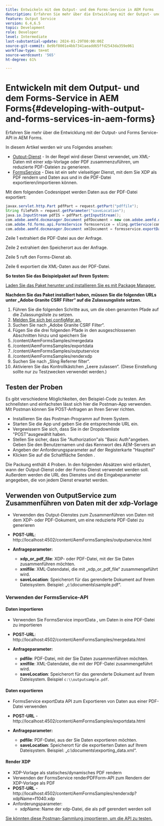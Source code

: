 ```yaml
---
title: Entwickeln mit dem Output- und dem Forms-Service in AEM Forms
description: Erfahren Sie mehr über die Entwicklung mit der Output- und Forms Service-API in AEM Forms.
feature: Output Service
version: 6.4,6.5
topic: Development
role: Developer
level: Intermediate
last-substantial-update: 2024-01-29T00:00:00Z
source-git-commit: 8e9bf8001e4bb7341aeadd65ffd2543da359e061
workflow-type: tm+mt
source-wordcount: '565'
ht-degree: 61%

---
```


# Entwickeln mit dem Output- und dem Forms-Service in AEM Forms{#developing-with-output-and-forms-services-in-aem-forms}

Erfahren Sie mehr über die Entwicklung mit der Output- und Forms Service-API in AEM Forms.

In diesem Artikel werden wir uns Folgendes ansehen:

* [Output-Dienst](https://developer.adobe.com/experience-manager/reference-materials/6-5/forms/javadocs/index.html?com/adobe/fd/output/api/OutputService.html) - In der Regel wird dieser Dienst verwendet, um XML-Daten mit einer xdp-Vorlage oder PDF zusammenzuführen, um reduzierte PDF-Dateien zu generieren.
* [FormsService](https://developer.adobe.com/de/experience-manager/reference-materials/6-5/forms/javadocs/com/adobe/fd/forms/api/FormsService.html) - Dies ist ein sehr vielseitiger Dienst, mit dem Sie XDP als PDF rendern und Daten aus und in die PDF-Datei exportieren/importieren können.


Mit dem folgenden Codesnippet werden Daten aus der PDF-Datei exportiert:

```java
javax.servlet.http.Part pdfPart = request.getPart("pdffile");
String filePath = request.getParameter("saveLocation");
java.io.InputStream pdfIS = pdfPart.getInputStream();
com.adobe.aemfd.docmanager.Document pdfDocument = new com.adobe.aemfd.docmanager.Document(pdfIS);
com.adobe.fd.forms.api.FormsService formsservice = sling.getService(com.adobe.fd.forms.api.FormsService.class);
com.adobe.aemfd.docmanager.Document xmlDocument = formsservice.exportData(pdfDocument,com.adobe.fd.forms.api.DataFormat.Auto);
```

Zeile 1 extrahiert die PDF-Datei aus der Anfrage.

Zeile 2 extrahiert den Speicherort aus der Anfrage.

Zeile 5 ruft den Forms-Dienst ab.

Zeile 6 exportiert die XML-Daten aus der PDF-Datei.

**So testen Sie das Beispielpaket auf Ihrem System:**

[Laden Sie das Paket herunter und installieren Sie es mit Package Manager.](assets/using-output-and-form-service-api.zip)




**Nachdem Sie das Paket installiert haben, müssen Sie die folgenden URLs unter „Adobe Granite CSRF Filter“ auf die Zulassungsliste setzen.**

1. Führen Sie die folgenden Schritte aus, um die oben genannten Pfade auf die Zulassungsliste zu setzen.
1. [Melden Sie sich bei configMgr an.](http://localhost:4502/system/console/configMgr)
1. Suchen Sie nach „Adobe Granite CSRF Filter“.
1. Fügen Sie die drei folgenden Pfade in den ausgeschlossenen Abschnitten hinzu und speichern Sie
1. /content/AemFormsSamples/mergedata
1. /content/AemFormsSamples/exportdata
1. /content/AemFormsSamples/outputservice
1. /content/AemFormsSamples/renderxdp
1. Suchen Sie nach „Sling Referrer filter“.
1. Aktivieren Sie das Kontrollkästchen „Leere zulassen“. (Diese Einstellung sollte nur zu Testzwecken verwendet werden.)

## Testen der Proben

Es gibt verschiedene Möglichkeiten, den Beispiel-Code zu testen. Am schnellsten und einfachsten lässt sich hier die Postman-App verwenden. Mit Postman können Sie POST-Anfragen an Ihren Server richten.

* Installieren Sie das Postman-Programm auf Ihrem System.
* Starten Sie die App und geben Sie die entsprechende URL ein.
* Vergewissern Sie sich, dass Sie in der Dropdownliste &quot;POST&quot;ausgewählt haben.
* Stellen Sie sicher, dass Sie &quot;Authorization&quot;als &quot;Basic Auth&quot;angeben. Geben Sie den Benutzernamen und das Kennwort des AEM-Servers an
* Angeben der Anforderungsparameter auf der Registerkarte &quot;Hauptteil&quot;
* Klicken Sie auf die Schaltfläche Senden .

Die Packung enthält 4 Proben. In den folgenden Absätzen wird erläutert, wann der Output-Dienst oder der Forms-Dienst verwendet werden soll. Außerdem werden die URL des Dienstes und die Eingabeparameter angegeben, die von jedem Dienst erwartet werden.

## Verwenden von OutputService zum Zusammenführen von Daten mit der xdp-Vorlage

* Verwenden des Output-Dienstes zum Zusammenführen von Daten mit dem XDP- oder PDF-Dokument, um eine reduzierte PDF-Datei zu generieren
* **POST-URL**: http://localhost:4502/content/AemFormsSamples/outputservice.html
* **Anfrageparameter:**

   * **xdp_or_pdf_file**: XDP- oder PDF-Datei, mit der Sie Daten zusammenführen möchten.
   * **xmlfile**: XML-Datendatei, die mit „xdp_or_pdf_file“ zusammengeführt wird.
   * **saveLocation**: Speicherort für das gerenderte Dokument auf Ihrem Dateisystem. Beispiel: „c:\\documents\\sample.pdf“.

### Verwenden der FormsService-API

#### Daten importieren

* Verwenden Sie FormsService importData , um Daten in eine PDF-Datei zu importieren
* **POST-URL**: http://localhost:4502/content/AemFormsSamples/mergedata.html

* **Anfrageparameter:**

   * **pdfile**: PDF-Datei, mit der Sie Daten zusammenführen möchten.
   * **xmlfile**: XML-Datendatei, die mit der PDF-Datei zusammengeführt wird.
   * **saveLocation**: Speicherort für das gerenderte Dokument auf Ihrem Dateisystem. Beispiel `c:\\outputsample.pdf`.

#### Daten exportieren

* FormsService exportData API zum Exportieren von Daten aus einer PDF-Datei verwenden
* **POST-URL** - http://localhost:4502/content/AemFormsSamples/exportdata.html
* **Anfrageparameter:**

   * **pdfile**: PDF-Datei, aus der Sie Daten exportieren möchten.
   * **saveLocation**: Speicherort für die exportierten Daten auf Ihrem Dateisystem. Beispiel: „c:\\documents\\exporting_data.xml“.

#### Render XDP

* XDP-Vorlage als statisches/dynamisches PDF rendern
* Verwenden der FormsService renderPDFForm-API zum Rendern der XDP-Vorlage als PDF
* **POST-URL** - http://localhost:4502/content/AemFormsSamples/renderxdp?xdpName=f1040.xdp
* Anforderungsparameter:
   * xdpName: Name der xdp-Datei, die als pdf gerendert werden soll

[Sie könnten diese Postman-Sammlung importieren, um die API zu testen.](assets/UsingDocumentServicesInAEMForms.postman_collection.json)

